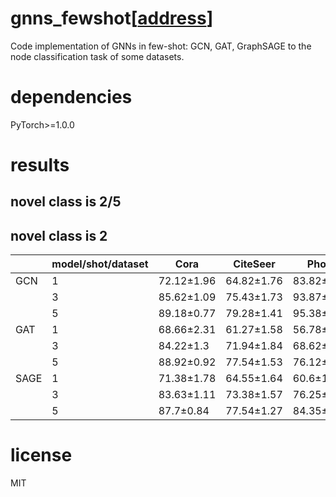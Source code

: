 # gnns_fewshot[[address](https://github.com/colflip/gnns_fewshot)]
Code implementation of GNNs in few-shot: GCN, GAT, GraphSAGE to the node classification task of some datasets.
# dependencies
PyTorch>=1.0.0
# results
## novel class is 2/5

## novel class is 2
|  | **model/shot/dataset** | **Cora**   | **CiteSeer** | **Photo**  | **cs**     | **Computers** | **CoraFull** | **PubMed** |
|---|------------------------|------------|--------------|------------|------------|---------------|--------------|------------|
| GCN | 1                      | 72.12±1.96 | 64.82±1.76   | 83.82±2.76 | 94.6±0.86  | 83.53±3.21    |
|   | 3                      | 85.62±1.09 | 75.43±1.73   | 93.87±0.58 | 97.86±0.17 | 93.9±0.94     |
|   | 5                      | 89.18±0.77 | 79.28±1.41   | 95.38±0.31 | 98.08±0.15 | 95.56±0.43    |
| GAT | 1                      | 68.66±2.31 | 61.27±1.58   | 56.78±4.56 | 86.42±2.27 | 51.03±3.78    |
|   | 3                      | 84.22±1.3  | 71.94±1.84   | 68.62±7.07 | 95.57±0.47 | 65.88±7.03    |
|   | 5                      | 88.92±0.92 | 77.54±1.53   | 76.12±6.48 | 96.82±0.27 | 75.34±7.65    |
| SAGE | 1                      | 71.38±1.78 | 64.55±1.64   | 60.6±1.82  | 89.86±1.79 | 57.57±1.32    |
|   | 3                      | 83.63±1.11 | 73.38±1.57   | 76.25±2.6  | 96.03±0.5  | 69.92±2.49    |
|   | 5                      | 87.7±0.84  | 77.54±1.27   | 84.35±1.58 | 96.3±0.33  | 80.01±2.3     |
# license
MIT